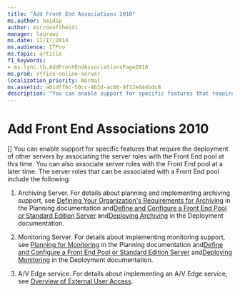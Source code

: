 ```yaml
---
title: "Add Front End Associations 2010"
ms.author: heidip
author: microsoftheidi
manager: laurawi
ms.date: 11/17/2014
ms.audience: ITPro
ms.topic: article
f1_keywords:
- ms.lync.tb.AddFrontEndAssociationsPage2010
ms.prod: office-online-server
localization_priority: Normal
ms.assetid: a01dff6c-50cc-463d-ac08-9f22e044bdc8
description: "You can enable support for specific features that require the deployment of other servers by associating the server roles with the Front End pool at this time. You can also associate server roles with the Front End pool at a later time. The server roles that can be associated with a Front End pool include the following:"
---
```


# Add Front End Associations 2010
[]
You can enable support for specific features that require the deployment of other servers by associating the server roles with the Front End pool at this time. You can also associate server roles with the Front End pool at a later time. The server roles that can be associated with a Front End pool include the following:
  
1. Archiving Server. For details about planning and implementing archiving support, see [Defining Your Organization's Requirements for Archiving](http://technet.microsoft.com/library/ce0fc0f6-7704-4b80-bf19-a1fa9818fc7a.aspx) in the Planning documentation and[Define and Configure a Front End Pool or Standard Edition Server](http://technet.microsoft.com/library/713fc263-23dd-414a-b001-82932e4fe966.aspx) and[Deploying Archiving](http://technet.microsoft.com/library/a89edd16-12d5-4602-ad2f-194b47d1188e.aspx) in the Deployment documentation.
    
2. Monitoring Server. For details about implementing monitoring support, see [Planning for Monitoring](http://technet.microsoft.com/library/26cead5a-183c-42f1-a4b0-0e8d61c6159d.aspx) in the Planning documentation and[Define and Configure a Front End Pool or Standard Edition Server](http://technet.microsoft.com/library/713fc263-23dd-414a-b001-82932e4fe966.aspx) and[Deploying Monitoring](http://technet.microsoft.com/library/117f4a3e-0670-4388-a553-b9854921145f.aspx) in the Deployment documentation.
    
3. A/V Edge service. For details about implementing an A/V Edge service, see [Overview of External User Access](http://technet.microsoft.com/library/97aded6c-5fa3-4225-95a6-9ad094d61654.aspx). 
    


